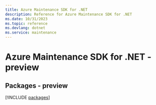 ```yaml
---
title: Azure Maintenance SDK for .NET
description: Reference for Azure Maintenance SDK for .NET
ms.date: 10/31/2023
ms.topic: reference
ms.devlang: dotnet
ms.service: maintenance
---
```

# Azure Maintenance SDK for .NET - preview
## Packages - preview
[!INCLUDE [packages](maintenance-index.md)]